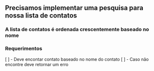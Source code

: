 ## Precisamos implementar uma pesquisa para nossa lista de contatos

### A lista de contatos é ordenada crescentemente baseado no nome
### Requerimentos
 [ ] - Deve encontar contato baseado no nome do contato
 [ ] - Caso não encontre deve retornar um erro

